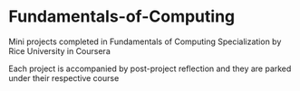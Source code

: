 # Fundamentals-of-Computing
Mini projects completed in Fundamentals of Computing Specialization by Rice University in Coursera 

Each project is accompanied by post-project reflection and they are parked under their respective course
